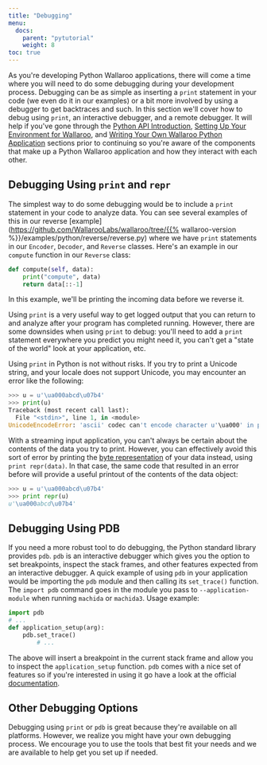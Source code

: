 ```yaml
---
title: "Debugging"
menu:
  docs:
    parent: "pytutorial"
    weight: 8
toc: true
---
```

As you're developing Python Wallaroo applications, there will come a time where you will need to do some debugging during your development process. Debugging can be as simple as inserting a `print` statement in your code (we even do it in our examples) or a bit more involved by using a debugger to get backtraces and such. In this section we'll cover how to debug using `print`, an interactive debugger, and a remote debugger. It will help if you've gone through the [Python API Introduction](/book/python/intro.md), [Setting Up Your Environment for Wallaroo](/book/getting-started/setup.md), and [Writing Your Own Wallaroo Python Application](/book/python/writing-your-own-application.md) sections prior to continuing so you're aware of the components that make up a Python Wallaroo application and how they interact with each other.

## Debugging Using `print` and `repr`

The simplest way to do some debugging would be to include a `print` statement in your code to analyze data. You can see several examples of this in our reverse [example](https://github.com/WallarooLabs/wallaroo/tree/{{% wallaroo-version %}}/examples/python/reverse/reverse.py) where we have `print` statements in our `Encoder`, `Decoder`, and `Reverse` classes. Here's an example in our `compute` function in our `Reverse` class:

```python
def compute(self, data):
    print("compute", data)
    return data[::-1]
```

In this example, we'll be printing the incoming data before we reverse it.


Using `print` is a very useful way to get logged output that you can return to and analyze after your program has completed running. However, there are some downsides when using `print` to debug: you'll need to add a `print` statement everywhere you predict you might need it, you can't get a "state of the world" look at your application, etc.


Using `print` in Python is not without risks. If you try to print a Unicode string, and your locale does not support Unicode, you may encounter an error like the following:

```python
>>> u = u'\ua000abcd\u07b4'
>>> print(u)
Traceback (most recent call last):
  File "<stdin>", line 1, in <module>
UnicodeEncodeError: 'ascii' codec can't encode character u'\ua000' in position 0: ordinal not in range(128)
```

With a streaming input application, you can't always be certain about the contents of the data you try to print. However, you can effectively avoid this sort of error by printing the [byte representation](https://docs.python.org/2/library/repr.html) of your data instead, using `print repr(data)`. In that case, the same code that resulted in an error before will provide a useful printout of the contents of the data object:

```python
>>> u = u'\ua000abcd\u07b4'
>>> print repr(u)
u'\ua000abcd\u07b4'
```

## Debugging Using PDB

 If you need a more robust tool to do debugging, the Python standard library provides `pdb`. `pdb` is an interactive debugger which gives you the option to set breakpoints, inspect the stack frames, and other features expected from an interactive debugger. A quick example of using `pdb` in your application would be importing the `pdb` module and then calling its `set_trace()` function. The `import pdb` command goes in the module you pass to `--application-module` when running `machida` or `machida3`. Usage example:

```python
import pdb
# ...
def application_setup(arg):
    pdb.set_trace()
        # ...
```

The above will insert a breakpoint in the current stack frame and allow you to inspect the `application_setup` function. `pdb` comes with a nice set of features so if you're interested in using it go have a look at the official [documentation](https://docs.python.org/2/library/pdb.html).

## Other Debugging Options

Debugging using `print` or `pdb` is great because they're available on all platforms. However, we realize you might have your own debugging process. We encourage you to use the tools that best fit your needs and we are available to help get you set up if needed.

